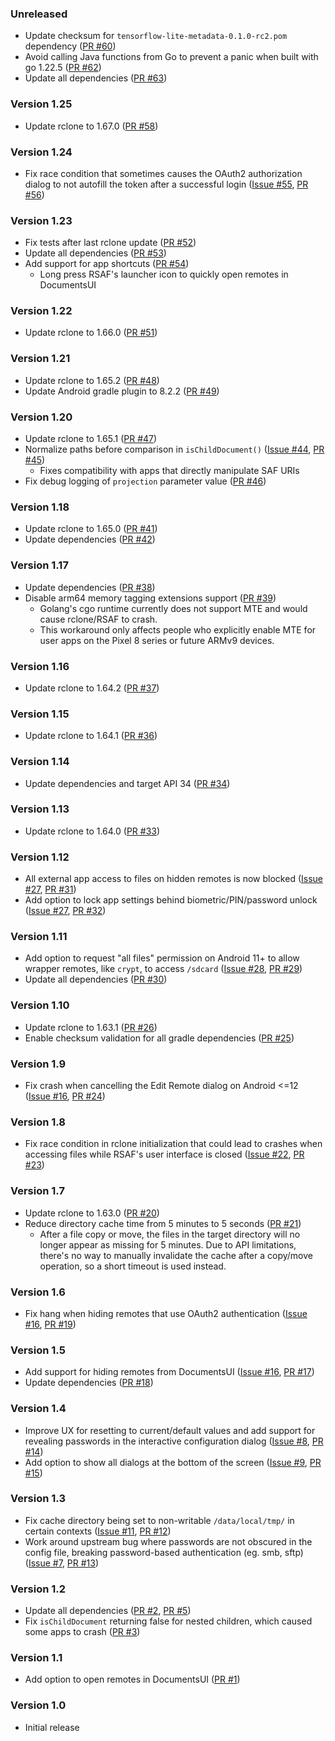 <!--
    When adding new changelog entries, use [Issue #0] to link to issues and
    [PR #0] to link to pull requests. Then run:

        ./gradlew changelogUpdateLinks

    to update the actual links at the bottom of the file.
-->

### Unreleased

* Update checksum for `tensorflow-lite-metadata-0.1.0-rc2.pom` dependency ([PR #60])
* Avoid calling Java functions from Go to prevent a panic when built with go 1.22.5 ([PR #62])
* Update all dependencies ([PR #63])

### Version 1.25

* Update rclone to 1.67.0 ([PR #58])

### Version 1.24

* Fix race condition that sometimes causes the OAuth2 authorization dialog to not autofill the token after a successful login ([Issue #55], [PR #56])

### Version 1.23

* Fix tests after last rclone update ([PR #52])
* Update all dependencies ([PR #53])
* Add support for app shortcuts ([PR #54])
  * Long press RSAF's launcher icon to quickly open remotes in DocumentsUI

### Version 1.22

* Update rclone to 1.66.0 ([PR #51])

### Version 1.21

* Update rclone to 1.65.2 ([PR #48])
* Update Android gradle plugin to 8.2.2 ([PR #49])

### Version 1.20

* Update rclone to 1.65.1 ([PR #47])
* Normalize paths before comparison in `isChildDocument()` ([Issue #44], [PR #45])
  * Fixes compatibility with apps that directly manipulate SAF URIs
* Fix debug logging of `projection` parameter value ([PR #46])

### Version 1.18

* Update rclone to 1.65.0 ([PR #41])
* Update dependencies ([PR #42])

### Version 1.17

* Update dependencies ([PR #38])
* Disable arm64 memory tagging extensions support ([PR #39])
  * Golang's cgo runtime currently does not support MTE and would cause rclone/RSAF to crash.
  * This workaround only affects people who explicitly enable MTE for user apps on the Pixel 8 series or future ARMv9 devices.

### Version 1.16

* Update rclone to 1.64.2 ([PR #37])

### Version 1.15

* Update rclone to 1.64.1 ([PR #36])

### Version 1.14

* Update dependencies and target API 34 ([PR #34])

### Version 1.13

* Update rclone to 1.64.0 ([PR #33])

### Version 1.12

* All external app access to files on hidden remotes is now blocked ([Issue #27], [PR #31])
* Add option to lock app settings behind biometric/PIN/password unlock ([Issue #27], [PR #32])

### Version 1.11

* Add option to request "all files" permission on Android 11+ to allow wrapper remotes, like `crypt`, to access `/sdcard` ([Issue #28], [PR #29])
* Update all dependencies ([PR #30])

### Version 1.10

* Update rclone to 1.63.1 ([PR #26])
* Enable checksum validation for all gradle dependencies ([PR #25])

### Version 1.9

* Fix crash when cancelling the Edit Remote dialog on Android <=12 ([Issue #16], [PR #24])

### Version 1.8

* Fix race condition in rclone initialization that could lead to crashes when accessing files while RSAF's user interface is closed ([Issue #22], [PR #23])

### Version 1.7

* Update rclone to 1.63.0 ([PR #20])
* Reduce directory cache time from 5 minutes to 5 seconds ([PR #21])
  * After a file copy or move, the files in the target directory will no longer appear as missing for 5 minutes. Due to API limitations, there's no way to manually invalidate the cache after a copy/move operation, so a short timeout is used instead.

### Version 1.6

* Fix hang when hiding remotes that use OAuth2 authentication ([Issue #16], [PR #19])

### Version 1.5

* Add support for hiding remotes from DocumentsUI ([Issue #16], [PR #17])
* Update dependencies ([PR #18])

### Version 1.4

* Improve UX for resetting to current/default values and add support for revealing passwords in the interactive configuration dialog ([Issue #8], [PR #14])
* Add option to show all dialogs at the bottom of the screen ([Issue #9], [PR #15])

### Version 1.3

* Fix cache directory being set to non-writable `/data/local/tmp/` in certain contexts ([Issue #11], [PR #12])
* Work around upstream bug where passwords are not obscured in the config file, breaking password-based authentication (eg. smb, sftp) ([Issue #7], [PR #13])

### Version 1.2

* Update all dependencies ([PR #2], [PR #5])
* Fix `isChildDocument` returning false for nested children, which caused some apps to crash ([PR #3])

### Version 1.1

* Add option to open remotes in DocumentsUI ([PR #1])

### Version 1.0

* Initial release

<!-- Do not manually edit the lines below. Use `./gradlew changelogUpdateLinks` to regenerate. -->
[Issue #7]: https://github.com/chenxiaolong/RSAF/issues/7
[Issue #8]: https://github.com/chenxiaolong/RSAF/issues/8
[Issue #9]: https://github.com/chenxiaolong/RSAF/issues/9
[Issue #11]: https://github.com/chenxiaolong/RSAF/issues/11
[Issue #16]: https://github.com/chenxiaolong/RSAF/issues/16
[Issue #22]: https://github.com/chenxiaolong/RSAF/issues/22
[Issue #27]: https://github.com/chenxiaolong/RSAF/issues/27
[Issue #28]: https://github.com/chenxiaolong/RSAF/issues/28
[Issue #44]: https://github.com/chenxiaolong/RSAF/issues/44
[Issue #55]: https://github.com/chenxiaolong/RSAF/issues/55
[PR #1]: https://github.com/chenxiaolong/RSAF/pull/1
[PR #2]: https://github.com/chenxiaolong/RSAF/pull/2
[PR #3]: https://github.com/chenxiaolong/RSAF/pull/3
[PR #5]: https://github.com/chenxiaolong/RSAF/pull/5
[PR #12]: https://github.com/chenxiaolong/RSAF/pull/12
[PR #13]: https://github.com/chenxiaolong/RSAF/pull/13
[PR #14]: https://github.com/chenxiaolong/RSAF/pull/14
[PR #15]: https://github.com/chenxiaolong/RSAF/pull/15
[PR #17]: https://github.com/chenxiaolong/RSAF/pull/17
[PR #18]: https://github.com/chenxiaolong/RSAF/pull/18
[PR #19]: https://github.com/chenxiaolong/RSAF/pull/19
[PR #20]: https://github.com/chenxiaolong/RSAF/pull/20
[PR #21]: https://github.com/chenxiaolong/RSAF/pull/21
[PR #23]: https://github.com/chenxiaolong/RSAF/pull/23
[PR #24]: https://github.com/chenxiaolong/RSAF/pull/24
[PR #25]: https://github.com/chenxiaolong/RSAF/pull/25
[PR #26]: https://github.com/chenxiaolong/RSAF/pull/26
[PR #29]: https://github.com/chenxiaolong/RSAF/pull/29
[PR #30]: https://github.com/chenxiaolong/RSAF/pull/30
[PR #31]: https://github.com/chenxiaolong/RSAF/pull/31
[PR #32]: https://github.com/chenxiaolong/RSAF/pull/32
[PR #33]: https://github.com/chenxiaolong/RSAF/pull/33
[PR #34]: https://github.com/chenxiaolong/RSAF/pull/34
[PR #36]: https://github.com/chenxiaolong/RSAF/pull/36
[PR #37]: https://github.com/chenxiaolong/RSAF/pull/37
[PR #38]: https://github.com/chenxiaolong/RSAF/pull/38
[PR #39]: https://github.com/chenxiaolong/RSAF/pull/39
[PR #41]: https://github.com/chenxiaolong/RSAF/pull/41
[PR #42]: https://github.com/chenxiaolong/RSAF/pull/42
[PR #45]: https://github.com/chenxiaolong/RSAF/pull/45
[PR #46]: https://github.com/chenxiaolong/RSAF/pull/46
[PR #47]: https://github.com/chenxiaolong/RSAF/pull/47
[PR #48]: https://github.com/chenxiaolong/RSAF/pull/48
[PR #49]: https://github.com/chenxiaolong/RSAF/pull/49
[PR #51]: https://github.com/chenxiaolong/RSAF/pull/51
[PR #52]: https://github.com/chenxiaolong/RSAF/pull/52
[PR #53]: https://github.com/chenxiaolong/RSAF/pull/53
[PR #54]: https://github.com/chenxiaolong/RSAF/pull/54
[PR #56]: https://github.com/chenxiaolong/RSAF/pull/56
[PR #58]: https://github.com/chenxiaolong/RSAF/pull/58
[PR #60]: https://github.com/chenxiaolong/RSAF/pull/60
[PR #62]: https://github.com/chenxiaolong/RSAF/pull/62
[PR #63]: https://github.com/chenxiaolong/RSAF/pull/63
